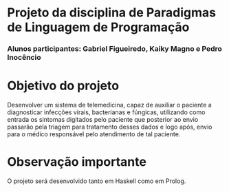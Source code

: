 # Projeto da disciplina de Paradigmas de Linguagem de Programação
### Alunos participantes: Gabriel Figueiredo, Kaiky Magno e Pedro Inocêncio

# Objetivo do projeto
Desenvolver um sistema de telemedicina, capaz de auxiliar o paciente a diagnosticar infecções virais, bacterianas e fúngicas, utilizando como entrada os sintomas digitados pelo paciente que posterior ao envio passarão pela triagem para tratamento desses dados e logo após, envio para o médico responsável pelo atendimento de tal paciente.

# Observação importante
O projeto será desenvolvido tanto em Haskell como em Prolog.
